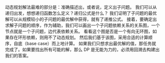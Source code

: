 动态规划解法最难的部分是：准确描述出，或者说，定义出子问题。
我们可以从递归出发，想想递归函数怎么定义？递归公式是什么？
我们证明了子问题的最优解可以从规模较小的子问题的最优解中获得，就有了递推公式。
接着，要确定出求解子问题的顺序，作为辅助，我们可以画出一个子问题依赖关系的关系图，一个节点就是一个子问题，边代表依赖关系。
看看这个图是否是一个有向无环图，如果存在环形依赖，则用不了动态规划。
然后我们基于该图，采用合适的计算顺序，自底（base case）而上地计算。
如果我们只想求出最优解的值，那任务就完成了。如果要找出所有可能的解，那么 DP 是无能为力的，必须用回溯去构建出我们的答案。